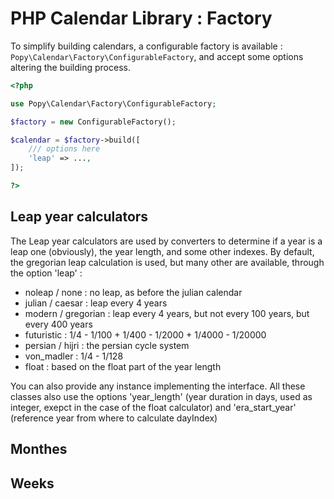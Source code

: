 PHP Calendar Library : Factory
==============================

To simplify building calendars, a configurable factory is available :
```Popy\Calendar\Factory\ConfigurableFactory```, and accept some options altering the building
process.

```php
<?php

use Popy\Calendar\Factory\ConfigurableFactory;

$factory = new ConfigurableFactory();

$calendar = $factory->build([
    /// options here
    'leap' => ...,
]);

?>
```


Leap year calculators
---------------------

The Leap year calculators are used by converters to determine if a year is a leap one (obviously), the
year length, and some other indexes. By default, the gregorian leap calculation is used, but many other
are available, through the option 'leap' :

- noleap / none : no leap, as before the julian calendar
- julian / caesar : leap every 4 years
- modern / gregorian : leap every 4 years, but not every 100 years, but every 400 years
- futuristic : 1/4 - 1/100 + 1/400 - 1/2000 + 1/4000 - 1/20000
- persian / hijri : the persian cycle system
- von_madler : 1/4 - 1/128
- float : based on the float part of the year length

You can also provide any instance implementing the interface.
All these classes also use the options 'year_length' (year duration in days, used as integer, exepct
in the case of the float calculator)  and 'era_start_year' (reference year from where to calculate
dayIndex)

Monthes
-------

Weeks
-----